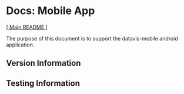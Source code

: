 # Docs: Mobile App

[[ Main README ]](../README.md)

The purpose of this document is to support the datavis-mobile android application.

## Version Information

## Testing Information